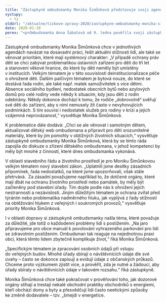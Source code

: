 ```yaml
---
title: "Zástupkyně ombudsmanky Monika Šimůnková představuje svoji agendu pro rok 2020"
vystupy:
  - tz
oldUrl: "/aktualne/tiskove-zpravy-2020/zastupkyne-ombudsmanky-monika-simunkova-predstavuje-svoji-agendu-pro-rok-2020/"
date: 2020-01-10
perex: "<p>Ombudsmanka Anna Šabatová od 9. ledna pověřila svoji zástupkyni Moniku Šimůnkovou výkonem působnosti v agendách ochrany práv dětí a rodiny, životního prostředí, stavebního práva, dopravy, daní, přestupků nebo práva na informace. V každé ze svěřených oblastí si zástupkyně ombudsmanky vytyčila několik priorit, kterým se chce v letošním roce věnovat. </p>"
---
```


<!-- imported from the old website -->

<p>Zástupkyně ombudsmanky Monika Šimůnková chce v jednotlivých agendách navázat na dosavadní práci, řešit aktuální stížnosti lidí, ale také se věnovat prioritám, které mají systémový charakter: „V případě ochrany práv dětí se chci zabývat problematikou ústavních zařízení pro děti do tří let a stanovení věkové hranice, do které by děti neměly být umístěny v institucích. Velkým tématem je v této souvislosti deinstitucionalizace péče o ohrožené děti. Dalším palčivým tématem je bytová nouze, do které se dostává řada rodin, ale také např. matek samoživitelek s více dětmi. Absence sociálního bydlení, nedostatek obecních bytů nebo azylových domů pro celé rodiny vede někdy k situacím, kdy jsou děti z rodin odebírány. Někdy dokonce dochází k tomu, že rodiče „dobrovolně“ svěřují své děti do zařízení, aby s nimi nemusely žít často v nevyhovujících podmínkách. S tím souvisí i nedostatek služeb pro rodiny v krizi a jejich vzájemná neprovázanost,“ vysvětluje Monika Šimůnková.</p> <p>K problematice dále dodává: „Chci se ale věnovat i samotným dětem, aktualizovat dětský web ombudsmana a připravit pro děti srozumitelné materiály, které by jim pomohly v obtížných životních situacích,“ vysvětluje zástupkyně ombudsmanky Monika Šimůnková, která by se tímto ráda zapojila do diskuze o zřízení dětského ombudsmana, v jehož kompetenci by měly být mnohé z činností, které dnes ombudsmanka vykonává. </p> <p>V oblasti stavebního řádu a životního prostředí je pro Moniku Šimůnkovou velkým tématem nový stavební zákon. „Uplatnili jsme desítky zásadních připomínek, řada nedostatků, na které jsme upozorňovali, však stále přetrvává.  Za zásadní považujeme například to, že dotčené orgány, které mají dbát na ochranu životního prostředí nebo památek, by měly být začleněny pod stavební úřady. Tím dojde podle nás k ohrožení jejich nestrannosti a nezávislosti. Jiným důležitým tématem je ochrana zvířat před týráním nebo problematika nadměrného hluku, jak vyplývá z řady stížností na obtěžování hlukem z veřejných i soukromých provozů,“ vysvětluje priority Monika Šimůnková. </p> <p>I v oblasti dopravy si zástupkyně ombudsmanky našla téma, které považuje za důležité, jde totiž o každodenní problémy lidí s postižením. „Na jaro připravujeme pro obce manuál k povolování vyhrazeného parkování pro lidi se zdravotním postižením. Ombudsman tak reaguje na nejednotnou praxi obcí, která těmto lidem zbytečně komplikuje život,“ říká Monika Šimůnková.</p> <p>„Specifickým tématem je zpracování osobních údajů při vstupu do veřejných budov. Mnohé úřady sbírají o návštěvnících údaje dle své úvahy – často se dokonce zapisují a evidují údaje z občanských průkazů. Chceme proto výzkumem zjistit více, a prověřit, zda je nutné a žádoucí, aby úřady sbíraly o návštěvnících údaje v takovém rozsahu.“ říká zástupkyně. </p> <p>Monika Šimůnková chce také pokračovat v prověřování toho, jak dozorové orgány stíhají a trestají nekalé obchodní praktiky obchodníků s energiemi, kteří obchází domy a byty a přesvědčují lidi často neetickými způsoby ke změně dodavatele – tzv. „šmejdi v energetice. </p>
